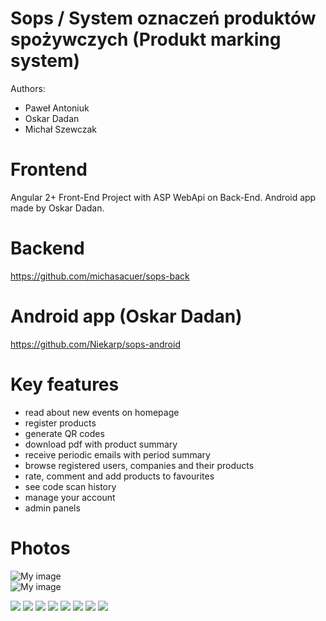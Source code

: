 # Sops / System oznaczeń produktów spożywczych (Produkt marking system)
Authors:
- Paweł Antoniuk
- Oskar Dadan
- Michał Szewczak

# Frontend
Angular 2+ Front-End Project with ASP WebApi on Back-End. Android app made by Oskar Dadan.

# Backend
https://github.com/michasacuer/sops-back

# Android app (Oskar Dadan)
https://github.com/Niekarp/sops-android

# Key features

- read about new events on homepage
- register products
- generate QR codes
- download pdf with product summary
- receive periodic emails with period summary
- browse registered users, companies and their products
- rate, comment and add products to favourites
- see code scan history
- manage your account
- admin panels

# Photos
![My image](https://github.com/michasacuer/sops-front/blob/master/photos/angular.PNG)  
![My image](https://github.com/michasacuer/sops-front/blob/master/photos/front.PNG)

<img src="home-page.jpg">
<img src="manage-products.jpg">
<img src="product-details.jpg">
<img src="qr-code.jpg">
<img src="report.jpg">
<img src="scans.jpg">
<img src="user-profile.jpg">
<img src="users.jpg">

